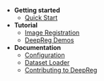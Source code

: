 <!-- docs/_sidebar.md -->

- **Getting started**
  - [Quick Start](quick_start.md)
- **Tutorial**
  - [Image Registration](tutorial_registration.md)
  - [DeepReg Demos](tutorial_demo.md)
- **Documentation**
  - [Configuration](doc_configuration.md)
  - [Dataset Loader](doc_data_loader.md)
  - [Contributing to DeepReg](CONTRIBUTING.md)
